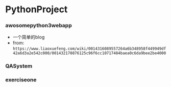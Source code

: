 # PythonProject

### awosomepython3webapp
* 一个简单的blog
* from: `https://www.liaoxuefeng.com/wiki/0014316089557264a6b348958f449949df42a6d3a2e542c000/001432170876125c96f6cc10717484baea0c6da9bee2be4000`

### QASystem


### exerciseone
